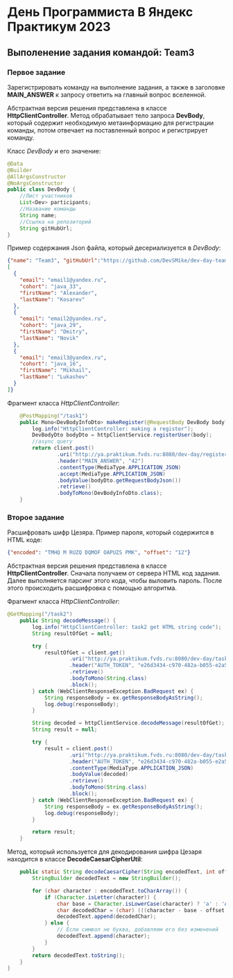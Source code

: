 # День Программиста В Яндекс Практикум 2023 
## Выполенение задания командой: Team3

### Первое задание

Зарегистрировать команду на выполнение задания, а также в заголовке **MAIN_ANSWER** к запросу ответить на главный вопрос вселенной.

Абстрактная версия решения представлена в классе **HttpClientController**. 
Метод обрабатывает тело запроса **DevBody**, который содержит необходимую метаинформацию для регистрации команды, потом отвечает на поставленный вопрос и регистрирует команду. 


Класс *DevBody* и его значение:
```java
@Data
@Builder
@AllArgsConstructor
@NoArgsConstructor
public class DevBody {
    //Лист участников
    List<Dev> participants;
    //Название команды
    String name;
    //Ссылка на репозиторий 
    String gitHubUrl;
}
```

Пример содержания Json файла, который десериализуется в *DevBody*:
```json
{"name": "Team3", "gitHubUrl":"https://github.com/DevSMike/dev-day-team-3", "participants":
[
  {
    "email": "email1@yandex.ru",
    "cohort": "java_33",
    "firstName": "Alexander",
    "lastName": "Kosarev"
  },
  {
    "email": "email2@yandex.ru",
    "cohort": "java_29",
    "firstName": "Dmitry",
    "lastName": "Novik"
  },
  {
    "email": "email3@yandex.ru",
    "cohort": "java_16",
    "firstName": "Mikhail",
    "lastName": "Lukashev"
  }
]}
```
Фрагмент класса *HttpClientController*:
```java
    @PostMapping("/task1")
    public Mono<DevBodyInfoDto> makeRegister(@RequestBody DevBody body) {
        log.info("HttpClientController: making a register");
        DevBodyDto bodyDto = httpClientService.registerUser(body);
        //async query
        return client.post()
                .uri("http://ya.praktikum.fvds.ru:8080/dev-day/register")
                .header("MAIN_ANSWER", "42")
                .contentType(MediaType.APPLICATION_JSON)
                .accept(MediaType.APPLICATION_JSON)
                .bodyValue(bodyDto.getRequestBodyJson())
                .retrieve()
                .bodyToMono(DevBodyInfoDto.class);
    }
```

### Второе задание

Расшифровать шифр Цезяра. Пример пароля, который содержится в HTML коде: 
```json 
{"encoded": "TMHQ M RUZQ DQMOF OAPUZS PMK", "offset": "12"}
 ```

Абстрактная версия решения представлена в классе **HttpClientController**.
Сначала получаем от сервера HTML код задания. Далее выполняется парсинг этого кода, чтобы выловить пароль. После этого происходить расшифровка с помощью алгоритма.

Фрагмент класса *HttpClientController*:
```java
@GetMapping("/task2")
    public String decodeMessage() {
        log.info("HttpClientController: task2 get HTML string code");
        String resultOfGet = null;

        try {
            resultOfGet = client.get()
                    .uri("http://ya.praktikum.fvds.ru:8080/dev-day/task/2")
                    .header("AUTH_TOKEN", "e26d3434-c970-482a-b055-e2a55a364581")
                    .retrieve()
                    .bodyToMono(String.class)
                    .block();
        } catch (WebClientResponseException.BadRequest ex) {
            String responseBody = ex.getResponseBodyAsString();
            log.debug(responseBody);
        }

        String decoded = httpClientService.decodeMessage(resultOfGet);
        String result = null;

        try {
            result = client.post()
                    .uri("http://ya.praktikum.fvds.ru:8080/dev-day/task/2")
                    .header("AUTH_TOKEN", "e26d3434-c970-482a-b055-e2a55a364581")
                    .contentType(MediaType.APPLICATION_JSON)
                    .bodyValue(decoded)
                    .retrieve()
                    .bodyToMono(String.class)
                    .block();
        } catch (WebClientResponseException.BadRequest ex) {
            String responseBody = ex.getResponseBodyAsString();
            log.debug(responseBody);
        }

        return result;
    }
```

Метод, который используется для декодирования шифра Цезаря находится в классе **DecodeCaesarCipherUtil**:
```java
    public static String decodeCaesarCipher(String encodedText, int offset) {
        StringBuilder decodedText = new StringBuilder();

        for (char character : encodedText.toCharArray()) {
            if (Character.isLetter(character)) {
                char base = Character.isLowerCase(character) ? 'a' : 'A';
                char decodedChar = (char) (((character - base - offset + 26) % 26) + base);
                decodedText.append(decodedChar);
            } else {
                // Если символ не буква, добавляем его без изменений
                decodedText.append(character);
            }
        }
        return decodedText.toString();
    }
}
```
